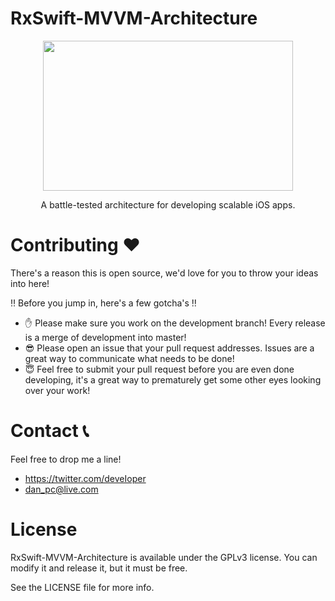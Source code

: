 # RxSwift-MVVM-Architecture

<div align="center">
  <img src="http://imgur.com/32h6nVA.png" height="240" width="400">
  <p>A battle-tested architecture for developing scalable iOS apps.</p>
</div>

# Contributing ❤️
There's a reason this is open source, we'd love for you to throw your ideas into here!

‼️ Before you jump in, here's a few gotcha's ‼️

- ✋ Please make sure you work on the development branch! Every release is a merge of development into master!
- 😎 Please open an issue that your pull request addresses. Issues are a great way to communicate what needs to be done!
- 😇 Feel free to submit your pull request before you are even done developing, it's a great way to prematurely get some other eyes looking over your work!

# Contact 📞
Feel free to drop me a line!
- https://twitter.com/deveIoper
- dan_pc@live.com

# License
RxSwift-MVVM-Architecture is available under the GPLv3 license. You can modify it and release it, but it must be free.

See the LICENSE file for more info.
